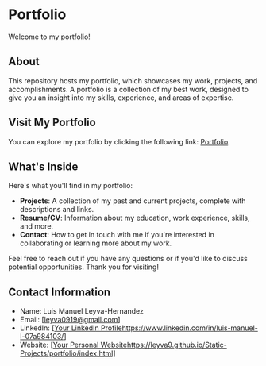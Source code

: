 # Portfolio

Welcome to my portfolio!

## About

This repository hosts my portfolio, which showcases my work, projects, and accomplishments. A portfolio is a collection of my best work, designed to give you an insight into my skills, experience, and areas of expertise.

## Visit My Portfolio

You can explore my portfolio by clicking the following link: [Portfolio](https://leyva9.github.io/Static-Projects/portfolio/index.html).

## What's Inside

Here's what you'll find in my portfolio:

- **Projects**: A collection of my past and current projects, complete with descriptions and links.
- **Resume/CV**: Information about my education, work experience, skills, and more.
- **Contact**: How to get in touch with me if you're interested in collaborating or learning more about my work.

Feel free to reach out if you have any questions or if you'd like to discuss potential opportunities. Thank you for visiting!

## Contact Information

- Name: Luis Manuel Leyva-Hernandez
- Email: [leyva0919@gmail.com]
- LinkedIn: [[Your LinkedIn Profile](https://www.linkedin.com/in/luis-manuel-l-07a984103/)https://www.linkedin.com/in/luis-manuel-l-07a984103/]
- Website: [[Your Personal Website](https://leyva9.github.io/Static-Projects/portfolio/index.html)https://leyva9.github.io/Static-Projects/portfolio/index.html]
